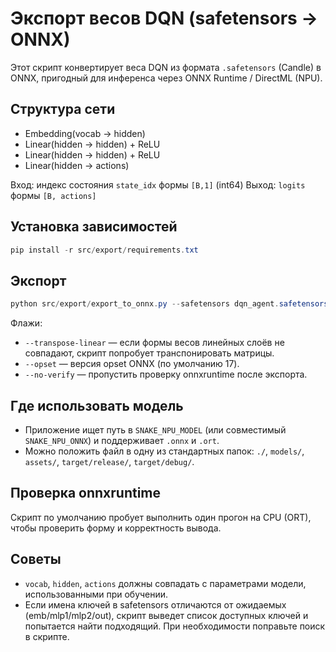 # Экспорт весов DQN (safetensors → ONNX)

Этот скрипт конвертирует веса DQN из формата `.safetensors` (Candle) в ONNX, пригодный для инференса через ONNX Runtime / DirectML (NPU).

## Структура сети
- Embedding(vocab → hidden)
- Linear(hidden → hidden) + ReLU
- Linear(hidden → hidden) + ReLU
- Linear(hidden → actions)

Вход: индекс состояния `state_idx` формы `[B,1]` (int64)
Выход: `logits` формы `[B, actions]`

## Установка зависимостей
```powershell
pip install -r src/export/requirements.txt
```

## Экспорт
```powershell
python src/export/export_to_onnx.py --safetensors dqn_agent.safetensors --vocab 1024 --hidden 256 --actions 3 --out snake_dqn.onnx
```

Флажи:
- `--transpose-linear` — если формы весов линейных слоёв не совпадают, скрипт попробует транспонировать матрицы.
- `--opset` — версия opset ONNX (по умолчанию 17).
- `--no-verify` — пропустить проверку onnxruntime после экспорта.

## Где использовать модель
- Приложение ищет путь в `SNAKE_NPU_MODEL` (или совместимый `SNAKE_NPU_ONNX`) и поддерживает `.onnx` и `.ort`.
- Можно положить файл в одну из стандартных папок: `./`, `models/`, `assets/`, `target/release/`, `target/debug/`.

## Проверка onnxruntime
Скрипт по умолчанию пробует выполнить один прогон на CPU (ORT), чтобы проверить форму и корректность вывода.

## Советы
- `vocab`, `hidden`, `actions` должны совпадать с параметрами модели, использованными при обучении.
- Если имена ключей в safetensors отличаются от ожидаемых (emb/mlp1/mlp2/out), скрипт выведет список доступных ключей и попытается найти подходящий. При необходимости поправьте поиск в скрипте.
